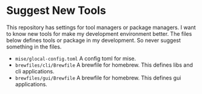 # Suggest New Tools

This repository has settings for tool managers or package managers.
I want to know new tools for make my development environment better.
The files below defines tools or package in my development. So never suggest something in the files.

- `mise/glocal-config.toml`
  A config toml for mise.
- `brewfiles/cli/Brewfile`
  A brewfile for homebrew. This defines libs and cli applications.
- `brewfiles/gui/Brewfile`
  A brewfile for homebrew. This defines gui applications.
